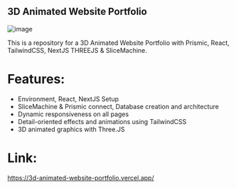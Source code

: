 ## 3D Animated Website Portfolio 

![image](https://res.cloudinary.com/dfuqlszkx/image/upload/v1709694182/Screen_Shot_2024-03-06_at_2.02.36_pm_hwjvcz.png)

This is a repository for a 3D Animated Website Portfolio with Prismic, React, TailwindCSS, NextJS THREEJS & SliceMachine.

# Features:
- Environment, React, NextJS Setup
- SliceMachine & Prismic connect, Database creation and architecture
- Dynamic responsiveness on all pages
- Detail-oriented effects and animations using TailwindCSS
- 3D animated graphics with Three.JS

# Link:
https://3d-animated-website-portfolio.vercel.app/
